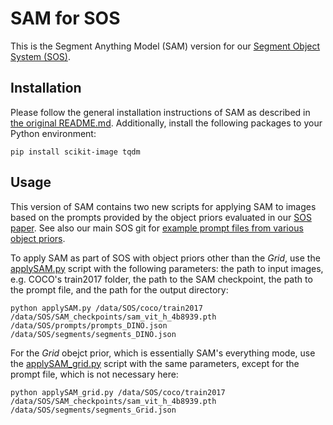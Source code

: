 # SAM for SOS

This is the Segment Anything Model (SAM) version for our [Segment Object System (SOS)](https://github.com/chwilms/SOS).

## Installation

Please follow the general installation instructions of SAM as described in [the original README.md](https://github.com/chwilms/SOS_segment-anything/blob/main/README_SAM.md#installation). Additionally, install the following packages to your Python environment:

```
pip install scikit-image tqdm
```

## Usage

This version of SAM contains two new scripts for applying SAM to images based on the prompts provided by the object priors evaluated in our [SOS paper](). See also our main SOS git for [example prompt files from various object priors](). 

To apply SAM as part of SOS with object priors other than the *Grid*, use the [applySAM.py](https://github.com/chwilms/SOS_segment-anything/blob/main/applySAM.py) script with the following parameters: the path to input images, e.g. COCO's train2017 folder, the path to the SAM checkpoint, the path to the prompt file, and the path for the output directory:

```
python applySAM.py /data/SOS/coco/train2017 /data/SOS/SAM_checkpoints/sam_vit_h_4b8939.pth /data/SOS/prompts/prompts_DINO.json /data/SOS/segments/segments_DINO.json
```

For the *Grid* obejct prior, which is essentially SAM's everything mode, use the [applySAM_grid.py](https://github.com/chwilms/SOS_segment-anything/blob/main/applySAM_grid.py) script with the same parameters, except for the prompt file, which is not necessary here:

```
python applySAM_grid.py /data/SOS/coco/train2017 /data/SOS/SAM_checkpoints/sam_vit_h_4b8939.pth /data/SOS/segments/segments_Grid.json
```

